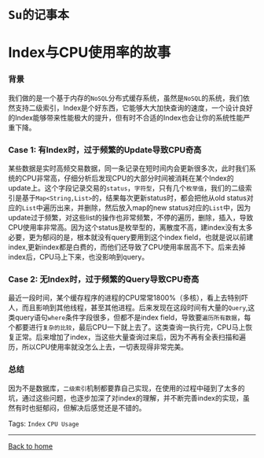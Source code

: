 # `Su的记事本`

# <span id="top1">Index与CPU使用率的故事</span>

### 背景   
我们做的是一个基于内存的`NoSQL`分布式缓存系统，虽然是`NoSQL`的系统，我们依然支持二级索引，Index是个好东西，它能够大大加快查询的速度，一个设计良好的Index能够带来性能极大的提升，但有时不合适的Index也会让你的系统性能严重下降。

### Case 1: 有Index时，过于频繁的Update导致CPU奇高   
某些数据是实时高频交易数据，同一条记录在短时间内会更新很多次，此时我们系统的CPU非常高，仔细分析后发现CPU的大部分时间被消耗在某个Index的update上。这个字段记录交易的`status`，`字符型`，只有几个`枚举值`，我们的二级索引是基于`Map<String,List>`的，结果每次更新status时，都会把他从old status对应的`List`中遍历出来，并删除，然后放入map的new status对应的`List`中，因为update过于频繁，对这些list的操作也非常频繁，不停的遍历，删除，插入，导致CPU使用率非常高。因为这个status是枚举型的，离散度不高，建index没有太多必要，更为郁闷的是，根本就没有query要用到这个index field，也就是说以前建index,更新index都是白费的，而他们还导致了CPU使用率居高不下。后来去掉index后，CPU马上下来，也没影响到query。

### Case 2: 无Index时，过于频繁的Query导致CPU奇高  
最近一段时间，某个缓存程序的进程的CPU常常1800%（多核），看上去特别吓人，而且影响到其他线程，甚至其他进程。后来发现在这段时间有大量的`Query`,这类query语句`where`条件字段很多，但都不是index field，导致要`遍历所有数据`，每个都要进行`复杂的比较`，最后CPU一下就上去了。这类查询一执行完，CPU马上恢复正常。后来增加了index，当这些大量查询过来后，因为不再有全表扫描和遍历，所以CPU使用率就没怎么上去，一切表现得非常完美。

### 总结    
因为不是数据库，`二级索引`机制都要靠自己实现，在使用的过程中碰到了太多的坑，通过这些问题，也逐步加深了对index的理解，并不断完善index的实现，虽然有时也挺郁闷，但解决后感觉还是不错的。



Tags: `Index` `CPU Usage`


  
  
-------------     
  [Back to home](http://jimsush.github.io/index.html)


